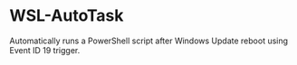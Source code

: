# WSL-AutoTask
Automatically runs a PowerShell script after Windows Update reboot using Event ID 19 trigger.
